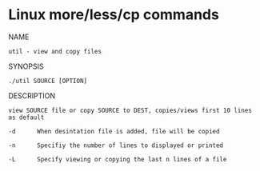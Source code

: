 # Linux more/less/cp commands

NAME
	
	util - view and copy files
	
SYNOPSIS 

	./util SOURCE [OPTION]
	
DESCRIPTION

	view SOURCE file or copy SOURCE to DEST, copies/views first 10 lines as default
	
	-d		When desintation file is added, file will be copied
	
	-n		Specifiy the number of lines to displayed or printed
	
	-L		Specify viewing or copying the last n lines of a file
